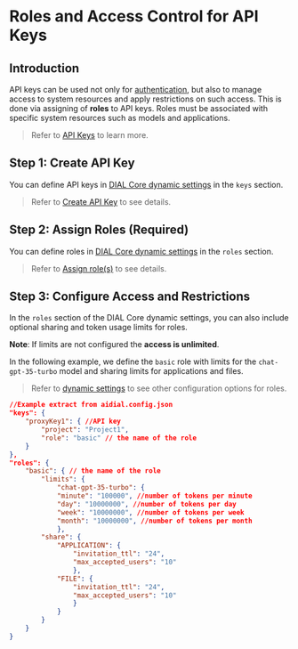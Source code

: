 # Roles and Access Control for API Keys

## Introduction

API keys can be used not only for [authentication](/docs/platform/3.core/1.auth-intro.md), but also to manage access to system resources and apply restrictions on such access. This is done via assigning of **roles** to API keys. Roles must be associated with specific system resources such as models and applications.

> Refer to [API Keys](/docs/platform/3.core/2.access-control-intro.md#api-keys) to learn more.

## Step 1: Create API Key

You can define API keys in [DIAL Core dynamic settings](https://github.com/epam/ai-dial-core?tab=readme-ov-file#dynamic-settings) in the `keys` section.

> Refer to [Create API Key](/docs/tutorials/2.devops/2.auth-and-access-control/0.programmatic-auth.md#step-1-define-api-keys) to see details.

## Step 2: Assign Roles (Required)

You can define roles in [DIAL Core dynamic settings](https://github.com/epam/ai-dial-core?tab=readme-ov-file#dynamic-settings) in the `roles` section.

> Refer to [Assign role(s)](/docs/tutorials/2.devops/2.auth-and-access-control/0.programmatic-auth.md#step-2-assign-roles-required) to see details.

## Step 3: Configure Access and Restrictions

In the `roles` section of the DIAL Core dynamic settings, you can also include optional sharing and token usage limits for roles. 

**Note**: If limits are not configured the **access is unlimited**.
   
In the following example, we define the `basic` role with limits for the `chat-gpt-35-turbo` model and sharing limits for applications and files. 

> Refer to [dynamic settings](https://github.com/epam/ai-dial-core?tab=readme-ov-file#dynamic-settings) to see other configuration options for roles.

```json
//Example extract from aidial.config.json
"keys": {
    "proxyKey1": { //API key
        "project": "Project1",
        "role": "basic" // the name of the role
    }
},
"roles": {
    "basic": { // the name of the role
        "limits": {
            "chat-gpt-35-turbo": {
            "minute": "100000", //number of tokens per minute
            "day": "10000000", //number of tokens per day
            "week": "10000000", //number of tokens per week
            "month": "10000000", //number of tokens per month
            },
        "share": {
            "APPLICATION": {
                "invitation_ttl": "24",
                "max_accepted_users": "10"
                },
            "FILE": {
                "invitation_ttl": "24",
                "max_accepted_users": "10"
                }
            }
        }
    }
}
```